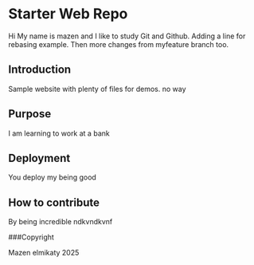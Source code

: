 # Starter Web Repo

Hi My name is mazen and I like to study Git and Github. Adding a line for rebasing example. Then more changes from myfeature branch too.

## Introduction

Sample website with plenty of files for demos. no way

## Purpose

I am learning to work at a bank

## Deployment

You deploy my being good

## How to contribute

By being incredible
ndkvndkvnf

###Copyright

Mazen elmikaty 2025